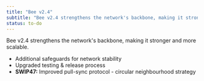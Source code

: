 ```yaml
---
title: "Bee v2.4"
subtitle: "Bee v2.4 strengthens the network's backbone, making it stronger and more scalable."
status: to-do
---
```


Bee v2.4 strengthens the network's backbone, making it stronger and more scalable.

- Additional safeguards for network stability
- Upgraded testing & release process
- **SWIP47:** Improved pull-sync protocol - circular neighbourhood strategy
